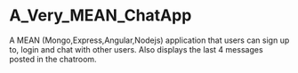 # A_Very_MEAN_ChatApp
A MEAN (Mongo,Express,Angular,Nodejs) application that users can sign up to, login and chat with other users. Also displays the last 4 messages posted in the chatroom.
